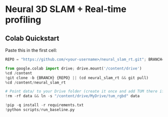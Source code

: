 # Neural 3D SLAM + Real-time profiling

## Colab Quickstart
Paste this in the first cell:

```python
REPO = "https://github.com/<your-username>/neural_slam_rt.git"; BRANCH="main"

from google.colab import drive; drive.mount('/content/drive')
%cd /content
!git clone -b {BRANCH} {REPO} || (cd neural_slam_rt && git pull)
%cd /content/neural_slam_rt

# Point data/ to your Drive folder (create it once and add TUM there if you have it)
!rm -rf data && ln -s "/content/drive/MyDrive/tum_rgbd" data

!pip -q install -r requirements.txt
!python scripts/run_baseline.py

